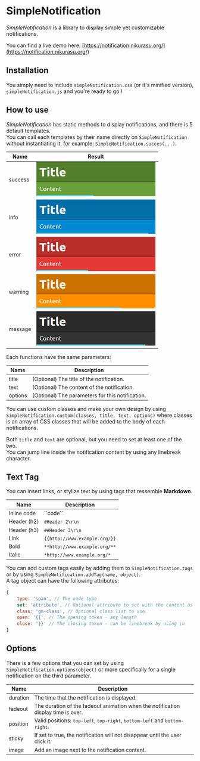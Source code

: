 # SimpleNotification

*SimpleNotification* is a library to display simple yet customizable notifications.

You can find a live demo here: [https://notification.nikurasu.org/](https://notification.nikurasu.org/)

## Installation

You simply need to include ``simpleNotification.css`` (or it's minified version), ``simpleNotification.js`` and you're ready to go !

## How to use

*SimpleNotification* has static methods to display notifications, and there is 5 default templates.  
You can call each templates by their name directly on ``SimpleNotification`` without instantiating it, for example: ``SimpleNotification.succes(...)``.

| Name | Result |
|---|---|
| success | ![Success notification](screenshots/success.png) |
| info | ![Information notification](screenshots/info.png) |
| error | ![Error notification](screenshots/error.png) |
| warning | ![Warning notification](screenshots/warning.png) |
| message | ![Message notification](screenshots/message.png) |

Each functions have the same parameters:

| Name | Description |
|---|---|
| title | (Optional) The title of the notification. |
| text | (Optional) The content of the notification. |
| options | (Optional) The parameters for this notification. |

You can use custom classes and make your own design by using ``SimpleNotification.custom(classes, title, text, options)`` where classes is an array of CSS classes that will be added to the body of each notifications.

Both ``title`` and ``text`` are optional, but you need to set at least one of the two.  
You can jump line inside the notification content by using any linebreak character.

## Text Tag

You can insert links, or stylize text by using tags that ressemble **Markdown**.

| Name | Description |
|---|---|
| Inline code | \`\`code\`\` |
| Header (h2) | ``#Header 2\r\n`` |
| Header (h3) | ``##Header 3\r\n`` |
| Link | ``{{http://www.example.org/}}`` |
| Bold | ``**http://www.example.org/**`` |
| Italic | ``*http://www.example.org/*`` |

You can add custom tags easily by adding them to ``SimpleNotification.tags`` or by using ``SimpleNotification.addTag(name, object)``.  
A tag object can have the following attributes:

```javascript
{
    type: 'span', // The node type
    set: 'attribute', // Optional attribute to set with the content as a value
    class: 'gn-class', // Optional class list to use
    open: '{{', // The opening token - any length
    close: '}}' // The closing token - can be linebreak by using \n
}
```

## Options

There is a few options that you can set by using ``SimpleNotification.options(object)`` or more specifically for a single notification on the third parameter.

| Name | Description |
|---|---|
| duration | The time that the notification is displayed. |
| fadeout | The duration of the fadeout animation when the notification display time is over. |
| position | Valid positions: ``top-left``, ``top-right``, ``bottom-left`` and ``bottom-right``. |
| sticky | If set to true, the notification will not disappear until the user click it. |
| image | Add an image next to the notification content. |